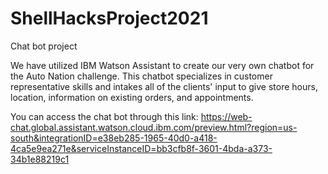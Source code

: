 # ShellHacksProject2021
Chat bot project

We have utilized IBM Watson Assistant to create our very own chatbot for the Auto Nation challenge. This chatbot specializes in customer representative skills and intakes all of the clients' input to give store hours, location, information on existing orders, and appointments. 

You can access the chat bot through this link: https://web-chat.global.assistant.watson.cloud.ibm.com/preview.html?region=us-south&integrationID=e38eb285-1965-40d0-a418-4ca5e9ea271e&serviceInstanceID=bb3cfb8f-3601-4bda-a373-34b1e88219c1
